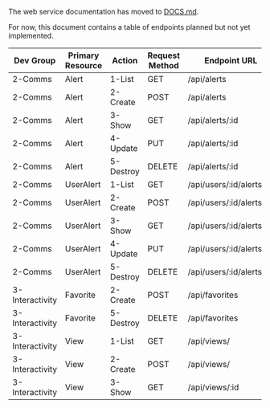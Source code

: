 The web service documentation has moved to [DOCS.md](/DOCS.md).

For now, this document contains a table of endpoints planned but not yet implemented.

Dev Group	| Primary Resource | Action | Request Method | Endpoint URL
---	|	---	|	---	|	---	|	---
2-Comms	|	Alert	|	1-List	|	GET	|	/api/alerts
2-Comms	|	Alert	|	2-Create	|	POST	|	/api/alerts
2-Comms	|	Alert	|	3-Show	|	GET	|	/api/alerts/:id
2-Comms	|	Alert	|	4-Update	|	PUT	|	/api/alerts/:id
2-Comms	|	Alert	|	5-Destroy	|	DELETE	|	/api/alerts/:id
2-Comms	|	UserAlert	|	1-List	|	GET	|	/api/users/:id/alerts
2-Comms	|	UserAlert	|	2-Create	|	POST	|	/api/users/:id/alerts
2-Comms	|	UserAlert	|	3-Show	|	GET	|	/api/users/:id/alerts/:id
2-Comms	|	UserAlert	|	4-Update	|	PUT	|	/api/users/:id/alerts/:id
2-Comms	|	UserAlert	|	5-Destroy	|	DELETE	|	/api/users/:id/alerts/:id
3-Interactivity	|	Favorite	|	2-Create	|	POST	|	/api/favorites
3-Interactivity	|	Favorite	|	5-Destroy	|	DELETE	|	/api/favorites
3-Interactivity	|	View	|	1-List	|	GET	|	/api/views/
3-Interactivity	|	View	|	2-Create	|	POST	|	/api/views/
3-Interactivity	|	View	|	3-Show	|	GET	|	/api/views/:id
